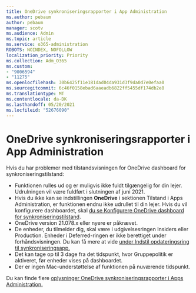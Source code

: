 ```yaml
---
title: OneDrive synkroniseringsrapporter i App Administration
ms.author: pebaum
author: pebaum
manager: scotv
ms.audience: Admin
ms.topic: article
ms.service: o365-administration
ROBOTS: NOINDEX, NOFOLLOW
localization_priority: Priority
ms.collection: Adm_O365
ms.custom:
- "9006594"
- "11275"
ms.openlocfilehash: 30b6425f11e181dad04da931d3f9da0d7e0efaa0
ms.sourcegitcommit: 6c46f0158ebad6aaeadb6822ff5455df174db2e8
ms.translationtype: MT
ms.contentlocale: da-DK
ms.lasthandoff: 05/20/2021
ms.locfileid: "52676090"
---
```

# <a name="onedrive-sync-reports-in-the-app-admin-center"></a>OneDrive synkroniseringsrapporter i App Administration

Hvis du har problemer med tilstandsvisningen for OneDrive dashboard for synkroniseringstilstand:

- Funktionen rulles ud og er muligvis ikke fuldt tilgængelig for din lejer. Udrulningen vil være fuldført i slutningen af juni 2021.
- Hvis du ikke kan se indstillingen **OneDrive** i sektionen Tilstand i Apps Administration, er funktionen endnu ikke udrullet til din lejer. Hvis du vil konfigurere dashboardet, skal [du se Konfigurere OneDrive dashboard for synkroniseringstilstand](/OneDrive/sync-health#set-up-the-onedrive-sync-health-dashboard).
- OneDrive version 21.078.x eller nyere er påkrævet.
- De enheder, du tilmelder dig, skal være i udgivelsesringen Insiders eller Production. Enheder i Deferred-ringen er ikke berettiget under forhåndsvisningen. Du kan få mere at vide [under Indstil opdateringsring til synkroniseringsapp.](/OneDrive/use-group-policy#set-the-sync-app-update-ring)
- Det kan tage op til 3 dage fra det tidspunkt, hvor Gruppepolitik er aktiveret, før enheder vises på dashboardet.
- Der er ingen Mac-understøttelse af funktionen på nuværende tidspunkt.

Du kan finde flere [oplysninger OneDrive synkroniseringsrapporter i Apps Administration.](/OneDrive/sync-health)